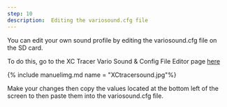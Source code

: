 ```yaml
---
step: 10
description:  Editing the variosound.cfg file
---
```


You can edit your own sound profile by editing the variosound.cfg file on the SD card.

To do this, go to the XC Tracer Vario Sound & Config File Editor page [here](https://www.windeckfalken.de/special/xctracer/handson/main.html)

{% include manuelimg.md name = "XCtracersound.jpg"%}

Make your changes then copy the values ​​located at the bottom left of the screen to then paste them into the variosound.cfg file.


